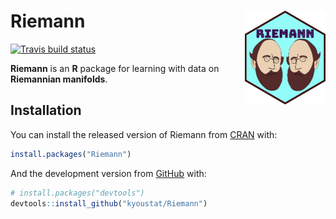 
<!-- README.md is generated from README.Rmd. Please edit that file -->

# Riemann <a href='https://kyoustat.com/Riemann/'><img src='man/figures/logo.png' align="right" height="150" /></a>

<!-- badges: start -->

[![Travis build
status](https://travis-ci.com/kyoustat/Riemann.svg?branch=master)](https://travis-ci.com/kyoustat/Riemann)
<!-- badges: end -->

**Riemann** is an **R** package for learning with data on **Riemannian
manifolds**.

## Installation

You can install the released version of Riemann from
[CRAN](https://CRAN.R-project.org) with:

``` r
install.packages("Riemann")
```

And the development version from [GitHub](https://github.com/) with:

``` r
# install.packages("devtools")
devtools::install_github("kyoustat/Riemann")
```
